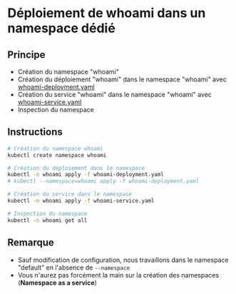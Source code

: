 # Déploiement de whoami dans un namespace dédié

## Principe

* Création du namespace "whoami"
* Création du déploiement "whoami" dans le namespace "whoami" avec [whoami-deployment.yaml](whoami-deployment.yaml)
* Création du service "whoami" dans le namespace "whoami" avec [whoami-service.yaml](whoami-service.yaml)
* Inspection du namespace

## Instructions

```bash
# Création du namespace whoami
kubectl create namespace whoami

# Création du déploiement dans le namespace
kubectl -n whoami apply -f whoami-deployment.yaml
# kubectl --namespace=whoami apply -f whoami-deployment.yaml

# Création du service dans le namespace
kubectl -n whoami apply -f whoami-service.yaml

# Inspection du namespace
kubectl -n whoami get all
```

## Remarque

* Sauf modification de configuration, nous travaillons dans le namespace "default" en l'absence de `--namespace`
* Vous n'aurez pas forcément la main sur la création des namespaces (**Namespace as a service**)